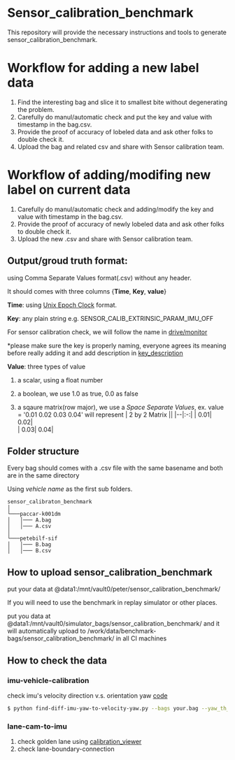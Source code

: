 # Sensor_calibration_benchmark
  This repository will provide the necessary instructions and tools to generate sensor_calibration_benchmark.

# Workflow for adding a new label data
1. Find the interesting bag and slice it to smallest bite without degenerating the problem.
2. Carefully do manul/automatic check and put the key and value with timestamp in the bag.csv.
3. Provide the proof of accuracy of lobeled data and ask other folks to double check it.
4. Upload the bag and related csv and share with Sensor calibration team.

# Workflow of adding/modifing new label on current data
1. Carefully do manul/automatic check and adding/modify the key and value with timestamp in the bag.csv.
2. Provide the proof of accuracy of newly lobeled data and ask other folks to double check it.
3. Upload the new .csv and share with Sensor calibration team.

## Output/groud truth format:
 using Comma Separate Values format(.csv) without any header. 
 
 It should comes with three columns {**Time**, **Key**, **value**}
 
 **Time**: using [Unix Epoch Clock](https://en.wikipedia.org/wiki/Unix_time) format. 
 
 **Key**: any plain string e.g. SENSOR_CALIB_EXTRINSIC_PARAM_IMU_OFF
 
 For sensor calibration check, we will follow the name in [drive/monitor](https://github.com/PlusAI/drive/blob/master/protos/monitor/status_report_msg.proto)
 
 *please make sure the key is properly naming, everyone agrees its meaning before really adding it and add description in [key_description](./doc/key_description.md)
 
 **Value**: three types of value
 1. a scalar, using a float number
 
 2. a boolean, we use 1.0 as true, 0.0 as false

 3. a sqaure matrix(row major), we use a *Space Separate Values*, 
 ex. value = '0.01 0.02 0.03 0.04' will represent
      | 2 by 2 Matrix || 
      |--|:-:|
      | 0.01| 0.02|      
      | 0.03| 0.04|

## Folder structure
Every bag should comes with a .csv file with the same basename and both are in the same directory

Using *vehicle name* as the first sub folders.
```
sensor_calibraton_benchmark 
│
└───paccar-k001dm
│   │─── A.bag
│   │─── A.csv
│   
└───petebilf-sif
│   │─── B.bag
│   │─── B.csv
```

## How to upload sensor_calibration_benchmark

put your data at @data1:/mnt/vault0/peter/sensor_calibration_benchmark/  

If you will need to use the benchmark in replay simulator or other places.

put you data at @data1:/mnt/vault0/simulator_bags/sensor_calibration_benchmark/ and it will automatically upload to /work/data/benchmark-bags/sensor_calibration_benchmark/ in all CI machines



## How to check the data

### imu-vehicle-calibration

check imu's velocity direction v.s. orientation yaw [code](./scripts/find-diff-imu-yaw-to-velocity-yaw.py)
```bash
$ python find-diff-imu-yaw-to-velocity-yaw.py --bags your.bag --yaw_th_in_rad 0.0085
```

### lane-cam-to-imu
1. check golden lane using [calibration_viewer](./scripts/calibration_viewer/README.md)
2. check lane-boundary-connection




 
 
 

 
 
 
 
 
